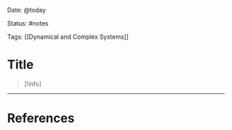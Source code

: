 Date: @today

Status: #notes

Tags: [[Dynamical and Complex Systems]]

# Title

>[!info]
> 






---
# References

